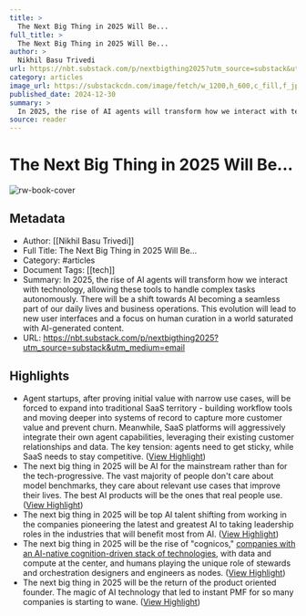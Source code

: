 ```yaml
---
title: >
  The Next Big Thing in 2025 Will Be...
full_title: >
  The Next Big Thing in 2025 Will Be...
author: >
  Nikhil Basu Trivedi
url: https://nbt.substack.com/p/nextbigthing2025?utm_source=substack&utm_medium=email
category: articles
image_url: https://substackcdn.com/image/fetch/w_1200,h_600,c_fill,f_jpg,q_auto:good,fl_progressive:steep,g_auto/https%3A%2F%2Fsubstack-post-media.s3.amazonaws.com%2Fpublic%2Fimages%2Ffb8a4c18-5b3a-4d95-b1f6-7a548e05ae13_1600x900.png
published_date: 2024-12-30
summary: >
  In 2025, the rise of AI agents will transform how we interact with technology, allowing these tools to handle complex tasks autonomously. There will be a shift towards AI becoming a seamless part of our daily lives and business operations. This evolution will lead to new user interfaces and a focus on human curation in a world saturated with AI-generated content.
source: reader
---
```

# The Next Big Thing in 2025 Will Be...

![rw-book-cover](https://substackcdn.com/image/fetch/w_1200,h_600,c_fill,f_jpg,q_auto:good,fl_progressive:steep,g_auto/https%3A%2F%2Fsubstack-post-media.s3.amazonaws.com%2Fpublic%2Fimages%2Ffb8a4c18-5b3a-4d95-b1f6-7a548e05ae13_1600x900.png)

## Metadata
- Author: [[Nikhil Basu Trivedi]]
- Full Title: The Next Big Thing in 2025 Will Be...
- Category: #articles
- Document Tags: [[tech]] 
- Summary: In 2025, the rise of AI agents will transform how we interact with technology, allowing these tools to handle complex tasks autonomously. There will be a shift towards AI becoming a seamless part of our daily lives and business operations. This evolution will lead to new user interfaces and a focus on human curation in a world saturated with AI-generated content.
- URL: https://nbt.substack.com/p/nextbigthing2025?utm_source=substack&utm_medium=email

## Highlights
- Agent startups, after proving initial value with narrow use cases, will be forced to expand into traditional SaaS territory - building workflow tools and moving deeper into systems of record to capture more customer value and prevent churn. Meanwhile, SaaS platforms will aggressively integrate their own agent capabilities, leveraging their existing customer relationships and data. The key tension: agents need to get sticky, while SaaS needs to stay competitive. ([View Highlight](https://read.readwise.io/read/01jgh3kywjp8wq7pt2frep5sg0))
- The next big thing in 2025 will be AI for the mainstream rather than for the tech-progressive. The vast majority of people don't care about model benchmarks, they care about relevant use cases that improve their lives. The best AI products will be the ones that real people use. ([View Highlight](https://read.readwise.io/read/01jgh3th3t7r13xzzjhhcqet7x))
- The next big thing in 2025 will be top AI talent shifting from working in the companies pioneering the latest and greatest AI to taking leadership roles in the industries that will benefit most from AI. ([View Highlight](https://read.readwise.io/read/01jgh3v1m1h2xhwcpvv6vn6ap2))
- The next big thing in 2025 will be the rise of "cognicos," [companies with an AI-native cognition-driven stack of technologies](https://www.implications.com/p/the-cognition-stack-for-ai-native), with data and compute at the center, and humans playing the unique role of stewards and orchestration designers and engineers as nodes. ([View Highlight](https://read.readwise.io/read/01jgh3z4nsns7z5e2t647p7fkt))
- The next big thing in 2025 will be the return of the product oriented founder. The magic of AI technology that led to instant PMF for so many companies is starting to wane. ([View Highlight](https://read.readwise.io/read/01jgh4529rzswgbn6mscaza9j9))


